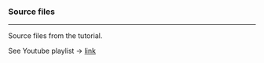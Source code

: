 ### Source files ###
---

Source files from the tutorial.

See Youtube playlist -> [link](www.youtube.com/playlist?list=PL8rAHHj3o8zaVTpexHzV2H3tTeP7Y-_0L)
